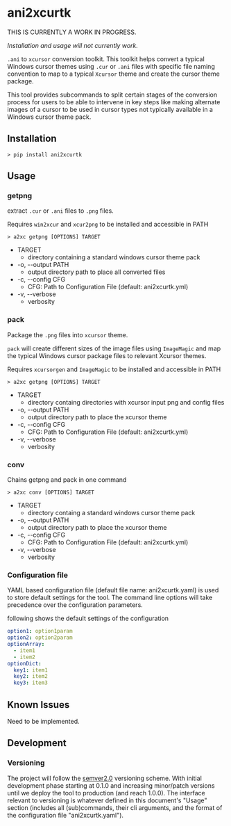 ani2xcurtk
========================================================================

THIS IS CURRENTLY A WORK IN PROGRESS.

*Installation and usage will not currently work.*

`.ani` to `xcursor` conversion toolkit.  This toolkit helps convert a
typical Windows cursor themes using `.cur` or `.ani` files with specific
file naming convention to map to a typical `Xcursor` theme and create
the cursor theme package.

This tool provides subcommands to split certain stages of the conversion
process for users to be able to intervene in key steps like making
alternate images of a cursor to be used in cursor types not typically
available in a Windows cursor theme pack.

Installation
------------------------------------------------------------------------

~~~shell
> pip install ani2xcurtk
~~~

Usage
------------------------------------------------------------------------

### getpng

extract `.cur` or `.ani` files to `.png` files.

Requires `win2xcur` and `xcur2png` to be installed and accessible in PATH

~~~shell
> a2xc getpng [OPTIONS] TARGET
~~~

* TARGET
  * directory containing a standard windows cursor theme pack
* -o, --output PATH
  * output directory path to place all converted files
* -c, --config CFG
  * CFG: Path to Configuration File (default: ani2xcurtk.yml)
* -v, --verbose
  * verbosity

### pack

Package the `.png` files into `xcursor` theme.

`pack` will create different sizes of the image files using `ImageMagic` and
map the typical Windows cursor package files to relevant Xcursor themes.

Requires `xcursorgen` and `ImageMagic` to be installed and accessible in PATH

~~~shell
> a2xc getpng [OPTIONS] TARGET
~~~

* TARGET
  * directory containg directories with xcursor input png and config files
* -o, --output PATH
  * output directory path to place the xcursor theme
* -c, --config CFG
  * CFG: Path to Configuration File (default: ani2xcurtk.yml)
* -v, --verbose
  * verbosity

### conv

Chains getpng and pack in one command

~~~shell
> a2xc conv [OPTIONS] TARGET
~~~

* TARGET
  * directory containg a standard windows cursor theme pack
* -o, --output PATH
  * output directory path to place the xcursor theme
* -c, --config CFG
  * CFG: Path to Configuration File (default: ani2xcurtk.yml)
* -v, --verbose
  * verbosity

### Configuration file

YAML based configuration file (default file name: ani2xcurtk.yaml)
is used to store default settings for the tool.
The command line options will take precedence over the configuration parameters.

following shows the default settings of the configuration

~~~yaml
option1: option1param
option2: option2param
optionArray:
  - item1
  - item2
optionDict:
  key1: item1
  key2: item2
  key3: item3
~~~

Known Issues
------------------------------------------------------------------------

Need to be implemented.

Development
------------------------------------------------------------------------

### Versioning

The project will follow the [semver2.0](http://semver.org/) versioning scheme.
With initial development phase starting at 0.1.0 and increasing
minor/patch versions until we deploy the tool to production
(and reach 1.0.0).
The interface relevant to versioning is whatever defined in this
document's "Usage" section (includes all (sub)commands, their cli arguments,
and the format of the configuration file "ani2xcurtk.yaml").

